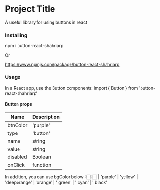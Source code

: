 # Project Title

A useful library for using buttons in react


### Installing

npm i button-react-shahriarp 

Or

https://www.npmjs.com/package/button-react-shahriarp

### Usage

In a React app, use the Button components:
import { Button } from 'button-react-shahriarp'

#### Button props

| Name        | Description      
| ----------- | -----------      
| btnColor        | 'purple' | 'yellow' | 'deeporange' | 'orange' | ' green' | ' cyan'  | ' black'                     
| type        | 'button' | 'submit' | 'reset'             
| name        | string             
| value       | string             
| disabled    | Boolean          
| onClick     | function      

In addition, you can use bgColor below 👇🏻👇🏻
| 'purple' | 'yellow' | 'deeporange' | 'orange' | ' green' | ' cyan'  | ' black'   
